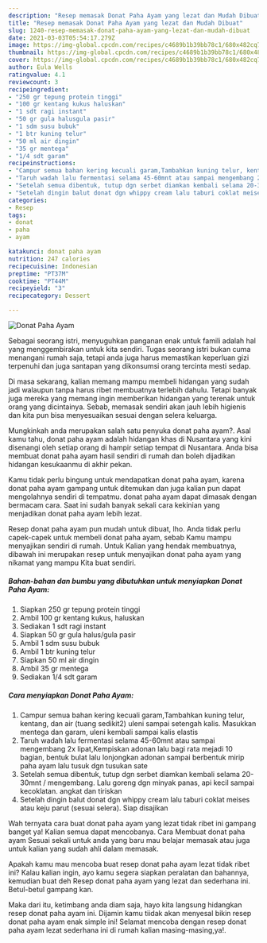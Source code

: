 ```yaml
---
description: "Resep memasak Donat Paha Ayam yang lezat dan Mudah Dibuat"
title: "Resep memasak Donat Paha Ayam yang lezat dan Mudah Dibuat"
slug: 1240-resep-memasak-donat-paha-ayam-yang-lezat-dan-mudah-dibuat
date: 2021-03-03T05:54:17.279Z
image: https://img-global.cpcdn.com/recipes/c4689b1b39bb78c1/680x482cq70/donat-paha-ayam-foto-resep-utama.jpg
thumbnail: https://img-global.cpcdn.com/recipes/c4689b1b39bb78c1/680x482cq70/donat-paha-ayam-foto-resep-utama.jpg
cover: https://img-global.cpcdn.com/recipes/c4689b1b39bb78c1/680x482cq70/donat-paha-ayam-foto-resep-utama.jpg
author: Eula Wells
ratingvalue: 4.1
reviewcount: 3
recipeingredient:
- "250 gr tepung protein tinggi"
- "100 gr kentang kukus haluskan"
- "1 sdt ragi instant"
- "50 gr gula halusgula pasir"
- "1 sdm susu bubuk"
- "1 btr kuning telur"
- "50 ml air dingin"
- "35 gr mentega"
- "1/4 sdt garam"
recipeinstructions:
- "Campur semua bahan kering kecuali garam,Tambahkan kuning telur, kentang, dan air (tuang sedikit2) uleni sampai setengah kalis. Masukkan mentega dan garam, uleni kembali sampai kalis elastis"
- "Taruh wadah lalu fermentasi selama 45-60mnt atau sampai mengembang 2x lipat,Kempiskan adonan lalu bagi rata mejadi 10 bagian, bentuk bulat lalu lonjongkan adonan sampai berbentuk mirip paha ayam lalu tusuk dgn tusukan sate"
- "Setelah semua dibentuk, tutup dgn serbet diamkan kembali selama 20-30mnt / mengembang. Lalu goreng dgn minyak panas, api kecil sampai kecoklatan. angkat dan tiriskan"
- "Setelah dingin balut donat dgn whippy cream lalu taburi coklat meises atau keju parut (sesuai selera). Siap disajikan"
categories:
- Resep
tags:
- donat
- paha
- ayam

katakunci: donat paha ayam 
nutrition: 247 calories
recipecuisine: Indonesian
preptime: "PT37M"
cooktime: "PT44M"
recipeyield: "3"
recipecategory: Dessert

---
```



![Donat Paha Ayam](https://img-global.cpcdn.com/recipes/c4689b1b39bb78c1/680x482cq70/donat-paha-ayam-foto-resep-utama.jpg)

Sebagai seorang istri, menyuguhkan panganan enak untuk famili adalah hal yang menggembirakan untuk kita sendiri. Tugas seorang istri bukan cuma menangani rumah saja, tetapi anda juga harus memastikan keperluan gizi terpenuhi dan juga santapan yang dikonsumsi orang tercinta mesti sedap.

Di masa  sekarang, kalian memang mampu membeli hidangan yang sudah jadi walaupun tanpa harus ribet membuatnya terlebih dahulu. Tetapi banyak juga mereka yang memang ingin memberikan hidangan yang terenak untuk orang yang dicintainya. Sebab, memasak sendiri akan jauh lebih higienis dan kita pun bisa menyesuaikan sesuai dengan selera keluarga. 



Mungkinkah anda merupakan salah satu penyuka donat paha ayam?. Asal kamu tahu, donat paha ayam adalah hidangan khas di Nusantara yang kini disenangi oleh setiap orang di hampir setiap tempat di Nusantara. Anda bisa membuat donat paha ayam hasil sendiri di rumah dan boleh dijadikan hidangan kesukaanmu di akhir pekan.

Kamu tidak perlu bingung untuk mendapatkan donat paha ayam, karena donat paha ayam gampang untuk ditemukan dan juga kalian pun dapat mengolahnya sendiri di tempatmu. donat paha ayam dapat dimasak dengan bermacam cara. Saat ini sudah banyak sekali cara kekinian yang menjadikan donat paha ayam lebih lezat.

Resep donat paha ayam pun mudah untuk dibuat, lho. Anda tidak perlu capek-capek untuk membeli donat paha ayam, sebab Kamu mampu menyajikan sendiri di rumah. Untuk Kalian yang hendak membuatnya, dibawah ini merupakan resep untuk menyajikan donat paha ayam yang nikamat yang mampu Kita buat sendiri.

<!--inarticleads1-->

##### Bahan-bahan dan bumbu yang dibutuhkan untuk menyiapkan Donat Paha Ayam:

1. Siapkan 250 gr tepung protein tinggi
1. Ambil 100 gr kentang kukus, haluskan
1. Sediakan 1 sdt ragi instant
1. Siapkan 50 gr gula halus/gula pasir
1. Ambil 1 sdm susu bubuk
1. Ambil 1 btr kuning telur
1. Siapkan 50 ml air dingin
1. Ambil 35 gr mentega
1. Sediakan 1/4 sdt garam




<!--inarticleads2-->

##### Cara menyiapkan Donat Paha Ayam:

1. Campur semua bahan kering kecuali garam,Tambahkan kuning telur, kentang, dan air (tuang sedikit2) uleni sampai setengah kalis. Masukkan mentega dan garam, uleni kembali sampai kalis elastis
1. Taruh wadah lalu fermentasi selama 45-60mnt atau sampai mengembang 2x lipat,Kempiskan adonan lalu bagi rata mejadi 10 bagian, bentuk bulat lalu lonjongkan adonan sampai berbentuk mirip paha ayam lalu tusuk dgn tusukan sate
1. Setelah semua dibentuk, tutup dgn serbet diamkan kembali selama 20-30mnt / mengembang. Lalu goreng dgn minyak panas, api kecil sampai kecoklatan. angkat dan tiriskan
1. Setelah dingin balut donat dgn whippy cream lalu taburi coklat meises atau keju parut (sesuai selera). Siap disajikan




Wah ternyata cara buat donat paha ayam yang lezat tidak ribet ini gampang banget ya! Kalian semua dapat mencobanya. Cara Membuat donat paha ayam Sesuai sekali untuk anda yang baru mau belajar memasak atau juga untuk kalian yang sudah ahli dalam memasak.

Apakah kamu mau mencoba buat resep donat paha ayam lezat tidak ribet ini? Kalau kalian ingin, ayo kamu segera siapkan peralatan dan bahannya, kemudian buat deh Resep donat paha ayam yang lezat dan sederhana ini. Betul-betul gampang kan. 

Maka dari itu, ketimbang anda diam saja, hayo kita langsung hidangkan resep donat paha ayam ini. Dijamin kamu tiidak akan menyesal bikin resep donat paha ayam enak simple ini! Selamat mencoba dengan resep donat paha ayam lezat sederhana ini di rumah kalian masing-masing,ya!.

